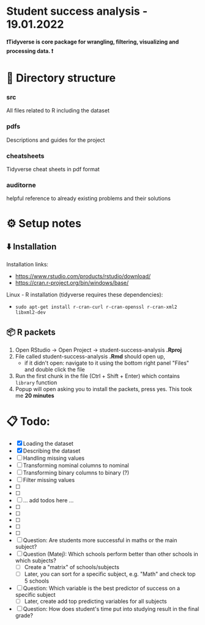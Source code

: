 # Student success analysis - 19.01.2022

**❗Tidyverse is core package for wrangling, filtering, visualizing and processing data. ❗**

# 📁 Directory structure

### src
All files related to R including the dataset

### pdfs
Descriptions and guides for the project

### cheatsheets
Tidyverse cheat sheets in pdf format

### auditorne
helpful reference to already existing problems and their solutions

# ⚙️ Setup notes
## ⬇️ Installation
Installation links:

- https://www.rstudio.com/products/rstudio/download/
- https://cran.r-project.org/bin/windows/base/

Linux - R installation (tidyverse requires these dependencies):
- ``` 
  sudo apt-get install r-cran-curl r-cran-openssl r-cran-xml2 libxml2-dev
  ```
## 📦 R packets
1. Open RStudio -> Open Project -> student-success-analysis **.Rproj**
2. File called student-success-analysis **.Rmd** should open up, 
    - if it didn't open: navigate to it using the bottom right panel "Files" and double click the file
3. Run the first chunk in the file (Ctrl + Shift + Enter) which contains `library` function
4. Popup will open asking you to install the packets, press yes. This took me **20 minutes**


# 📋 Todo:

- [x] Loading the dataset
- [x] Describing the dataset
- [ ] Handling missing values
- [ ] Transforming nominal columns to nominal
- [ ] Transforming binary columns to binary (?)
- [ ] Filter missing values
- [ ] 
- [ ] 
- [ ] ... add todos here ...
- [ ]
- [ ] 
- [ ] 
- [ ] 
- [ ] 
- [ ] Question: Are students more successful in maths or the main subject?
- [ ] Question (Matej): Which schools perform better than other schools in which subjects?
  - [ ] Create a "matrix" of schools/subjects
  - [ ] Later, you can sort for a specific subject, e.g. "Math" and check top 5 schools
- [ ] Question: Which variable is the best predictor of success on a specific subject
  - [ ] Later, create add top predicting variables for all subjects
- [ ] Question: How does student's time put into studying result in the final grade? 
